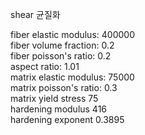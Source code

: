 shear 균질화

fiber elastic modulus: 400000  
fiber volume fraction: 0.2  
fiber poisson's ratio: 0.2  
aspect ratio: 1.01  
matrix elastic modulus: 75000  
matrix poisson's ratio: 0.3  
matrix yield stress 75  
hardening modulus 416  
hardening exponent 0.3895